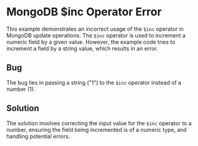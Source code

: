 # MongoDB $inc Operator Error
This example demonstrates an incorrect usage of the `$inc` operator in MongoDB update operations. The `$inc` operator is used to increment a numeric field by a given value.  However, the example code tries to increment a field by a string value, which results in an error.

## Bug
The bug lies in passing a string ("1") to the `$inc` operator instead of a number (1).

## Solution
The solution involves correcting the input value for the `$inc` operator to a number, ensuring the field being incremented is of a numeric type, and handling potential errors.
